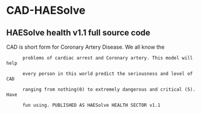 # CAD-HAESolve 
## HAESolve health v1.1 full source code
CAD is short form for Coronary Artery Disease. We all know the

          problems of cardiac arrest and Coronary artery. This model will help

          every person in this world predict the seriousness and level of CAD

          ranging from nothing(0) to extremely dangerous and critical (5). Have

          fun using. PUBLISHED AS HAESolve HEALTH SECTOR v1.1
